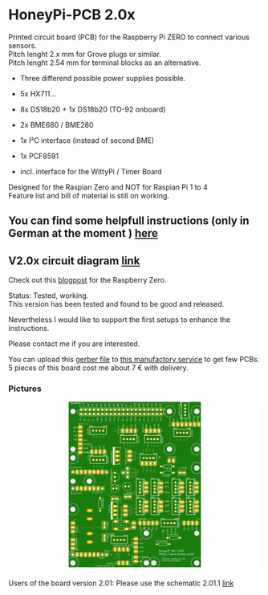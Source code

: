 # HoneyPi-PCB 2.0x

Printed circuit board (PCB) for the Raspberry Pi ZERO to connect various sensors.  
Pitch lenght 2.x mm for Grove plugs or similar.  
Pitch lenght 2.54 mm for terminal blocks as an alternative. 
 
- Three differend possible power supplies possible.  

- 5x HX711...  

- 8x DS18b20 + 1x DS18b20 (TO-92 onboard)  

- 2x BME680 / BME280 

- 1x I²C interface (instead of second BME)

- 1x PCF8591

- incl. interface for the WittyPi / Timer Board

Designed for the Raspian Zero and NOT for Raspian Pi 1 to 4  
Feature list and bill of material is still on working.  
## You can find some helpfull instructions (only in German at the moment ) [here](./Bienenwaage_Platine_2.x_D2.03.pdf)

## V2.0x circuit diagram [link](./Schaltplan_2.02-21.01.2021.pdf)
Check out this [blogpost](https://honey-pi.de/neue-platine-v2-fuer-raspberry-zero/) for the Raspberry Zero.

Status: Tested, working.  
This version has been tested and found to be good and released. 

Nevertheless I would like to support the first setups to enhance the instructions.

Please contact me if you are interested.  

You can upload this [gerber file](./HoneyPI_Platine_2.02_2021-01-05.zip) to [this manufactory service](https://jlcpcb.com/quote) to get few PCBs. 5 pieces of this board cost me about 7 € with delivery. 

### Pictures
![Board render picture](./Pictures/HoneyPI_Platine_2.02.png)

Users of the board version 2.01: Please use the schematic 2.01.1 [link](./OLD/Schaltplan_2.01.1-21.01.2021.pdf)




